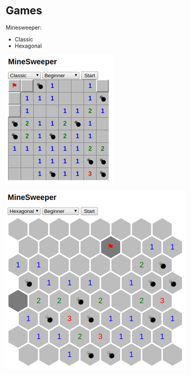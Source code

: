 # Games

Minesweeper:

- Classic
- Hexagonal

![classic](img/pic01.png)

![hexagonal](img/pic02.png)

